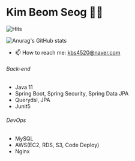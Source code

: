 # Kim Beom Seog 👨‍💻
![Hits](https://hits.seeyoufarm.com/api/count/incr/badge.svg?url=https%3A%2F%2Fgithub.com%2FBeomSeogKim%2FBeomSeogKim&count_bg=%2379C83D&title_bg=%23555555&icon=&icon_color=%23E7E7E7&title=hits&edge_flat=false)

![Anurag's GitHub stats](https://github-readme-stats.vercel.app/api?username=BeomSeogKim&show_icons=true&theme=merko)

- 📫 How to reach me: kbs4520@naver.com


###### Back-end
- Java 11 
- Spring Boot, Spring Security, Spring Data JPA
- Querydsl, JPA
- Junit5

###### DevOps
- MySQL
- AWS(EC2, RDS, S3, Code Deploy)
- Nginx


<!-- [![Solved.ac Profile](http://mazassumnida.wtf/api/v2/generate_badge?boj=kbs4520)](https://solved.ac/kbs4520/) -->

<!--
**BeomSeogKim/BeomSeogKim** is a ✨ _special_ ✨ repository because its `README.md` (this file) appears on your GitHub profile.

Here are some ideas to get you started:

- 🔭 I’m currently working on ...
- 🌱 I’m currently learning ...
- 👯 I’m looking to collaborate on ...
- 🤔 I’m looking for help with ...
- 💬 Ask me about ...
- 📫 How to reach me: ...
- 😄 Pronouns: ...
- ⚡ Fun fact: ...
-->

